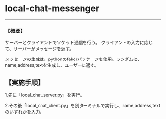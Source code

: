 # local-chat-messenger
---
### 【概要】

サーバーとクライアントでソケット通信を行う。
クライアントの入力に応じて、サーバーがメッセージを返す。

メッセージの生成は、pythonのfakerパッケージを使用。ランダムに、name,address,textを生成し、ユーザーに返す。

## 【実施手順】
1.先に「local_chat_server.py」を実行。

2.その後「local_chat_client.py」を別ターミナルで実行し、name,address,textのいずれかを入力。
